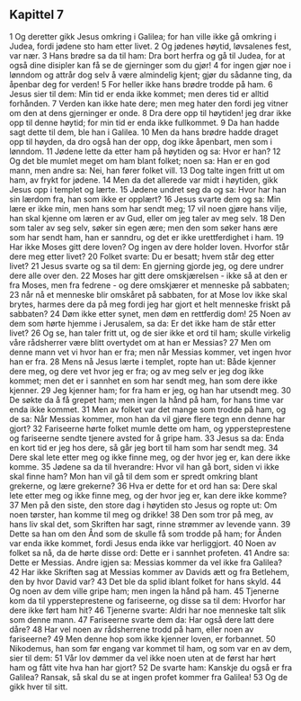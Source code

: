 ## Kapittel 7

1 Og deretter gikk Jesus omkring i Galilea; for han ville ikke gå omkring i Judea, fordi jødene sto ham etter livet.
2 Og jødenes høytid, løvsalenes fest, var nær.
3 Hans brødre sa da til ham: Dra bort herfra og gå til Judea, for at også dine disipler kan få se de gjerninger som du gjør!
4 for ingen gjør noe i lønndom og attrår dog selv å være almindelig kjent; gjør du sådanne ting, da åpenbar deg for verden!
5 For heller ikke hans brødre trodde på ham.
6 Jesus sier til dem: Min tid er enda ikke kommet; men deres tid er alltid forhånden.
7 Verden kan ikke hate dere; men meg hater den fordi jeg vitner om den at dens gjerninger er onde.
8 Dra dere opp til høytiden! jeg drar ikke opp til denne høytid; for min tid er enda ikke fullkommet.
9 Da han hadde sagt dette til dem, ble han i Galilea.
10 Men da hans brødre hadde draget opp til høyden, da dro også han der opp, dog ikke åpenbart, men som i lønndom.
11 Jødene lette da etter ham på høytiden og sa: Hvor er han?
12 Og det ble mumlet meget om ham blant folket; noen sa: Han er en god mann, men andre sa: Nei, han fører folket vill.
13 Dog talte ingen fritt ut om ham, av frykt for jødene.
14 Men da det allerede var midt i høytiden, gikk Jesus opp i templet og lærte.
15 Jødene undret seg da og sa: Hvor har han sin lærdom fra, han som ikke er opplært?
16 Jesus svarte dem og sa: Min lære er ikke min, men hans som har sendt meg;
17 vil noen gjøre hans vilje, han skal kjenne om læren er av Gud, eller om jeg taler av meg selv.
18 Den som taler av seg selv, søker sin egen ære; men den som søker hans ære som har sendt ham, han er sanndru, og det er ikke urettferdighet i ham.
19 Har ikke Moses gitt dere loven? Og ingen av dere holder loven. Hvorfor står dere meg etter livet?
20 Folket svarte: Du er besatt; hvem står deg etter livet?
21 Jesus svarte og sa til dem: En gjerning gjorde jeg, og dere undrer dere alle over den.
22 Moses har gitt dere omskjærelsen - ikke så at den er fra Moses, men fra fedrene - og dere omskjærer et menneske på sabbaten;
23 når nå et menneske blir omskåret på sabbaten, for at Mose lov ikke skal brytes, harmes dere da på meg fordi jeg har gjort et helt menneske friskt på sabbaten?
24 Døm ikke etter synet, men døm en rettferdig dom!
25 Noen av dem som hørte hjemme i Jerusalem, sa da: Er det ikke ham de står etter livet?
26 Og se, han taler fritt ut, og de sier ikke et ord til ham; skulle virkelig våre rådsherrer være blitt overtydet om at han er Messias?
27 Men om denne mann vet vi hvor han er fra; men når Messias kommer, vet ingen hvor han er fra.
28 Mens nå Jesus lærte i templet, ropte han ut: Både kjenner dere meg, og dere vet hvor jeg er fra; og av meg selv er jeg dog ikke kommet; men det er i sannhet en som har sendt meg, han som dere ikke kjenner.
29 Jeg kjenner ham; for fra ham er jeg, og han har utsendt meg.
30 De søkte da å få grepet ham; men ingen la hånd på ham, for hans time var enda ikke kommet.
31 Men av folket var det mange som trodde på ham, og de sa: Når Messias kommer, mon han da vil gjøre flere tegn enn denne har gjort?
32 Fariseerne hørte folket mumle dette om ham, og yppersteprestene og fariseerne sendte tjenere avsted for å gripe ham.
33 Jesus sa da: Enda en kort tid er jeg hos dere, så går jeg bort til ham som har sendt meg.
34 Dere skal lete etter meg og ikke finne meg, og der hvor jeg er, kan dere ikke komme.
35 Jødene sa da til hverandre: Hvor vil han gå bort, siden vi ikke skal finne ham? Mon han vil gå til dem som er spredt omkring blant grekerne, og lære grekerne?
36 Hva er dette for et ord han sa: Dere skal lete etter meg og ikke finne meg, og der hvor jeg er, kan dere ikke komme?
37 Men på den siste, den store dag i høytiden sto Jesus og ropte ut: Om noen tørster, han komme til meg og drikke!
38 Den som tror på meg, av hans liv skal det, som Skriften har sagt, rinne strømmer av levende vann.
39 Dette sa han om den Ånd som de skulle få som trodde på ham; for Ånden var enda ikke kommet, fordi Jesus enda ikke var herliggjort.
40 Noen av folket sa nå, da de hørte disse ord: Dette er i sannhet profeten.
41 Andre sa: Dette er Messias. Andre igjen sa: Messias kommer da vel ikke fra Galilea?
42 Har ikke Skriften sag at Messias kommer av Davids ætt og fra Betlehem, den by hvor David var?
43 Det ble da splid iblant folket for hans skyld.
44 Og noen av dem ville gripe ham; men ingen la hånd på ham.
45 Tjenerne kom da til yppersteprestene og fariseerne, og disse sa til dem: Hvorfor har dere ikke ført ham hit?
46 Tjenerne svarte: Aldri har noe menneske talt slik som denne mann.
47 Fariseerne svarte dem da: Har også dere latt dere dåre?
48 Har vel noen av rådsherrene trodd på ham, eller noen av fariseerne?
49 Men denne hop som ikke kjenner loven, er forbannet.
50 Nikodemus, han som før engang var kommet til ham, og som var en av dem, sier til dem:
51 Vår lov dømmer da vel ikke noen uten at de først har hørt ham og fått vite hva han har gjort?
52 De svarte ham: Kanskje du også er fra Galilea? Ransak, så skal du se at ingen profet kommer fra Galilea!
53 Og de gikk hver til sitt.
